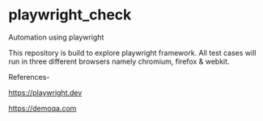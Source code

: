 # playwright_check
Automation using playwright

This repository is build to explore playwright framework.
All test cases will run in three different browsers namely chromium, firefox & webkit. 

References- 

https://playwright.dev

https://demoqa.com
